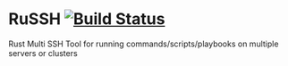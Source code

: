 # RuSSH [![Build Status](https://travis-ci.org/APoniatowski/RuSSH.svg?branch=master)](https://travis-ci.org/APoniatowski/RuSSH)
Rust Multi SSH Tool for running commands/scripts/playbooks on multiple servers or clusters
